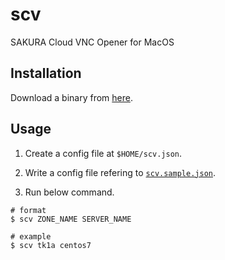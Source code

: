 # scv

SAKURA Cloud VNC Opener for MacOS

## Installation

Download a binary from [here](https://github.com/blp1526/scv/releases).

## Usage


1. Create a config file at `$HOME/scv.json`.

1. Write a config file refering to [`scv.sample.json`](scv.sample.json).

1. Run below command.

```
# format
$ scv ZONE_NAME SERVER_NAME

# example
$ scv tk1a centos7
```
